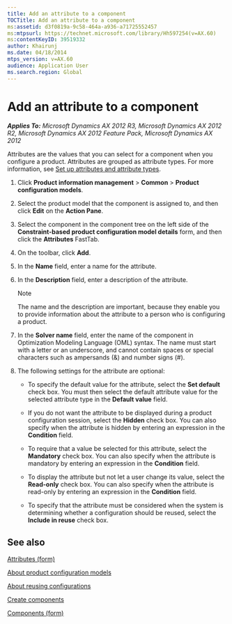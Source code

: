 ```yaml
---
title: Add an attribute to a component
TOCTitle: Add an attribute to a component
ms:assetid: d3f0819a-9c58-464a-a936-a71725552457
ms:mtpsurl: https://technet.microsoft.com/library/Hh597254(v=AX.60)
ms:contentKeyID: 39519332
author: Khairunj
ms.date: 04/18/2014
mtps_version: v=AX.60
audience: Application User
ms.search.region: Global
---
```


# Add an attribute to a component 


_**Applies To:** Microsoft Dynamics AX 2012 R3, Microsoft Dynamics AX 2012 R2, Microsoft Dynamics AX 2012 Feature Pack, Microsoft Dynamics AX 2012_

Attributes are the values that you can select for a component when you configure a product. Attributes are grouped as attribute types. For more information, see [Set up attributes and attribute types](set-up-attributes-and-attribute-types.md).

1.  Click **Product information management** \> **Common** \> **Product configuration models**.

2.  Select the product model that the component is assigned to, and then click **Edit** on the **Action Pane**.

3.  Select the component in the component tree on the left side of the **Constraint-based product configuration model details** form, and then click the **Attributes** FastTab.

4.  On the toolbar, click **Add**.

5.  In the **Name** field, enter a name for the attribute.

6.  In the **Description** field, enter a description of the attribute.
    

    > [!NOTE]
    > <P>The name and the description are important, because they enable you to provide information about the attribute to a person who is configuring a product.</P>



7.  In the **Solver name** field, enter the name of the component in Optimization Modeling Language (OML) syntax. The name must start with a letter or an underscore, and cannot contain spaces or special characters such as ampersands (&) and number signs (\#).

8.  The following settings for the attribute are optional:
    
      - To specify the default value for the attribute, select the **Set default** check box. You must then select the default attribute value for the selected attribute type in the **Default value** field.
    
      - If you do not want the attribute to be displayed during a product configuration session, select the **Hidden** check box. You can also specify when the attribute is hidden by entering an expression in the **Condition** field.
    
      - To require that a value be selected for this attribute, select the **Mandatory** check box. You can also specify when the attribute is mandatory by entering an expression in the **Condition** field.
    
      - To display the attribute but not let a user change its value, select the **Read-only** check box. You can also specify when the attribute is read-only by entering an expression in the **Condition** field.
    
      - To specify that the attribute must be considered when the system is determining whether a configuration should be reused, select the **Include in reuse** check box.

## See also

[Attributes (form)](https://technet.microsoft.com/library/hh242817\(v=ax.60\))

[About product configuration models](about-product-configuration-models.md)

[About reusing configurations](about-reusing-configurations.md)

[Create components](create-components.md)

[Components (form)](https://technet.microsoft.com/library/hh227490\(v=ax.60\))

  


